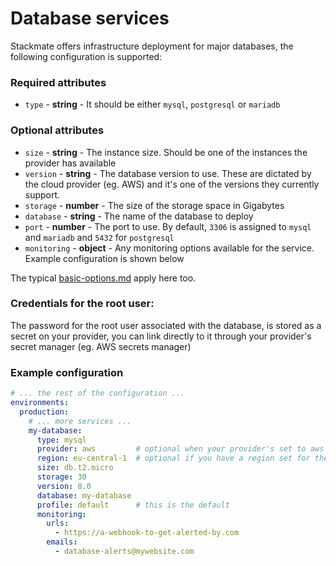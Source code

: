 # Database services

Stackmate offers infrastructure deployment for major databases, the following configuration is supported:

### Required attributes

* `type` - **string** - It should be either `mysql`, `postgresql` or `mariadb`

### Optional attributes

* `size` - **string** - The instance size. Should be one of the instances the provider has available
* `version` - **string** - The database version to use. These are dictated by the cloud provider (eg. AWS) and it's one of the versions they currently support.
* `storage` - **number** - The size of the storage space in Gigabytes
* `database` - **string** - The name of the database to deploy
* `port` - **number** - The port to use. By default, `3306` is assigned to `mysql` and `mariadb` and `5432` for `postgresql`
* `monitoring` - **object** - Any monitoring options available for the service. Example configuration is shown below

The typical [basic-options.md](basic-options.md "mention") apply here too.

### Credentials for the root user:

The password for the root user associated with the database, is stored as a secret on your provider, you can link directly to it through your provider's secret manager (eg. AWS secrets manager)

### Example configuration

```yaml
# ... the rest of the configuration ...
environments:
  production:
    # ... more services ...
    my-database:
      type: mysql
      provider: aws         # optional when your provider's set to aws
      region: eu-central-1  # optional if you have a region set for the project
      size: db.t2.micro
      storage: 30
      version: 8.0
      database: my-database
      profile: default      # this is the default
      monitoring:
        urls:
          - https://a-webhook-to-get-alerted-by.com
        emails:
          - database-alerts@mywebsite.com
```
